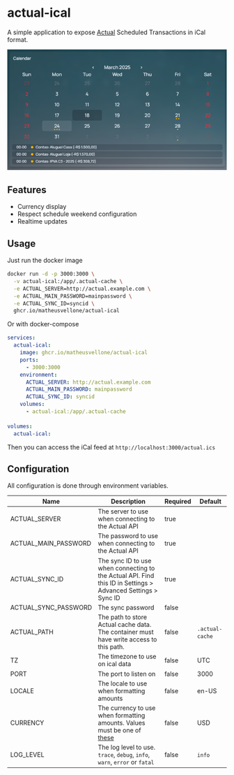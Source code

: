 # actual-ical

A simple application to expose [Actual](https://github.com/actualbudget/actual) Scheduled Transactions in iCal format.

<p align="center">
  <img src="_images/homepage_example.png" />
</p>

## Features

- Currency display
- Respect schedule weekend configuration
- Realtime updates

## Usage

Just run the docker image

```bash
docker run -d -p 3000:3000 \
  -v actual-ical:/app/.actual-cache \
  -e ACTUAL_SERVER=http://actual.example.com \
  -e ACTUAL_MAIN_PASSWORD=mainpassword \
  -e ACTUAL_SYNC_ID=syncid \
  ghcr.io/matheusvellone/actual-ical
```

Or with docker-compose

```yaml
services:
  actual-ical:
    image: ghcr.io/matheusvellone/actual-ical
    ports:
      - 3000:3000
    environment:
      ACTUAL_SERVER: http://actual.example.com
      ACTUAL_MAIN_PASSWORD: mainpassword
      ACTUAL_SYNC_ID: syncid
    volumes:
      - actual-ical:/app/.actual-cache

volumes:
  actual-ical:
```

Then you can access the iCal feed at `http://localhost:3000/actual.ics`

## Configuration

All configuration is done through environment variables.

|Name|Description|Required|Default|
|---|---|---|---|
|ACTUAL_SERVER|The server to use when connecting to the Actual API|true||
|ACTUAL_MAIN_PASSWORD|The password to use when connecting to the Actual API|true||
|ACTUAL_SYNC_ID|The sync ID to use when connecting to the Actual API. Find this ID in Settings > Advanced Settings > Sync ID|true||
|ACTUAL_SYNC_PASSWORD|The sync password|false||
|ACTUAL_PATH|The path to store Actual cache data. The container must have write access to this path.|false|`.actual-cache`|
|TZ|The timezone to use on ical data|false|UTC|
|PORT|The port to listen on|false|3000|
|LOCALE|The locale to use when formatting amounts|false|en-US|
|CURRENCY|The currency to use when formatting amounts. Values must be one of [these](https://en.wikipedia.org/wiki/ISO_4217#List_of_ISO_4217_currency_codes)|false|USD|
|LOG_LEVEL|The log level to use. `trace`, `debug`, `info`, `warn`, `error` or `fatal`|false|`info`|
